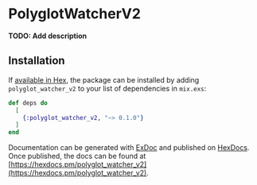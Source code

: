 # PolyglotWatcherV2

**TODO: Add description**

## Installation

If [available in Hex](https://hex.pm/docs/publish), the package can be installed
by adding `polyglot_watcher_v2` to your list of dependencies in `mix.exs`:

```elixir
def deps do
  [
    {:polyglot_watcher_v2, "~> 0.1.0"}
  ]
end
```

Documentation can be generated with [ExDoc](https://github.com/elixir-lang/ex_doc)
and published on [HexDocs](https://hexdocs.pm). Once published, the docs can
be found at [https://hexdocs.pm/polyglot_watcher_v2](https://hexdocs.pm/polyglot_watcher_v2).


